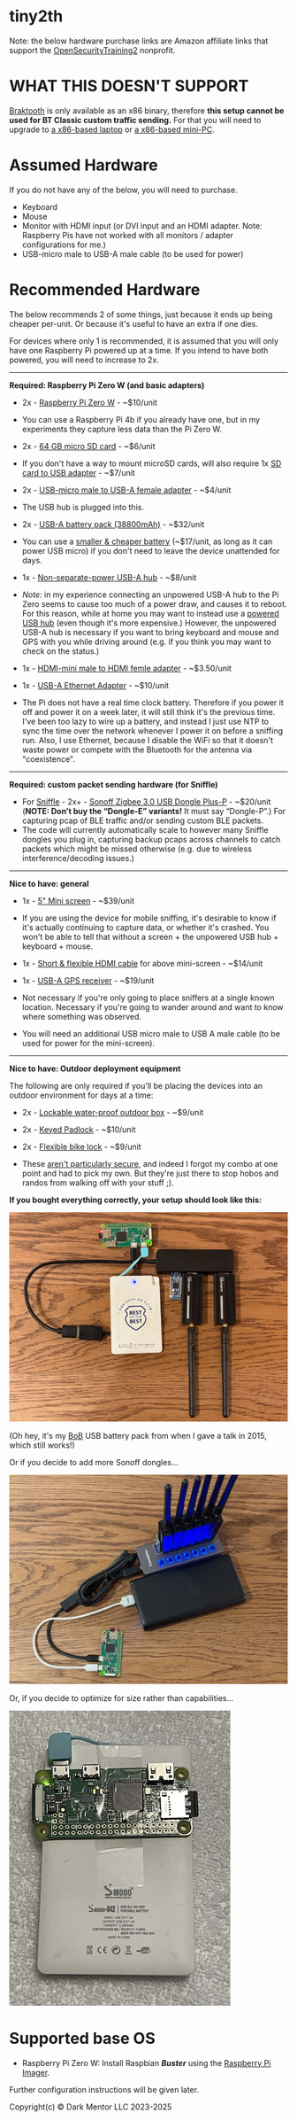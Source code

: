 # tiny2th

Note: the below hardware purchase links are Amazon affiliate links that support the [OpenSecurityTraining2](https://ost2.fyi) nonprofit.

# WHAT THIS DOESN'T SUPPORT

[Braktooth](https://github.com/Matheus-Garbelini/braktooth_esp32_bluetooth_classic_attacks) is only available as an x86 binary, therefore **this setup cannot be used for BT Classic custom traffic sending.** For that you will need to upgrade to [a x86-based laptop](./laptopHW.md) or [a x86-based mini-PC](./maxHW.md).

# Assumed Hardware
If you do not have any of the below, you will need to purchase.

* Keyboard  
* Mouse  
* Monitor with HDMI input (or DVI input and an HDMI adapter. Note: Raspberry Pis have not worked with all monitors / adapter configurations for me.)  
* USB-micro male to USB-A male cable (to be used for power)  


# Recommended Hardware

The below recommends 2 of some things, just because it ends up being cheaper per-unit. Or because it's useful to have an extra if one dies. 

For devices where only 1 is recommended, it is assumed that you will only have one Raspberry Pi powered up at a time. If you intend to have both powered, you will need to increase to 2x.

---
**Required: Raspberry Pi Zero W (and basic adapters)**

* 2x - [Raspberry Pi Zero W](https://www.raspberrypi.com/products/raspberry-pi-zero/) - ~$10/unit
 * You can use a Raspberry Pi 4b if you already have one, but in my experiments they capture less data than the Pi Zero W.

* 2x - [64 GB micro SD card](https://amzn.to/3PahwSb) - ~$6/unit
 * If you don't have a way to mount microSD cards, will also require 1x [SD card to USB adapter](https://amzn.to/3KURtM1) - ~$7/unit

* 2x - [USB-micro male to USB-A female adapter](https://amzn.to/45Ip6bN) - ~$4/unit
 * The USB hub is plugged into this.

* 2x - [USB-A battery pack (38800mAh)](https://amzn.to/3YPa5mD) - ~$32/unit
 * You can use a [smaller & cheaper battery](https://amzn.to/4hGavUI) (~$17/unit, as long as it can power USB micro) if you don't need to leave the device unattended for days.

* 1x - [Non-separate-power USB-A hub](https://amzn.to/3qHCkXw) - ~$8/unit
 * *Note:* in my experience connecting an unpowered USB-A hub to the Pi Zero seems to cause too much of a power draw, and causes it to reboot. For this reason, while at home you may want to instead use a [powered USB hub](https://amzn.to/3YJU3u5) (even though it's more expensive.) However, the unpowered USB-A hub is necessary if you want to bring keyboard and mouse and GPS with you while driving around (e.g. if you think you may want to check on the status.)

* 1x - [HDMI-mini male to HDMI femle adapter](https://amzn.to/44javCF) - ~$3.50/unit

* 1x - [USB-A Ethernet Adapter](https://amzn.to/3qOezgr) - ~$10/unit
 * The Pi does not have a real time clock battery. Therefore if you power it off and power it on a week later, it will still think it's the previous time. I've been too lazy to wire up a battery, and instead I just use NTP to sync the time over the network whenever I power it on before a sniffing run. Also, I use Ethernet, because I disable the WiFi so that it doesn't waste power or compete with the Bluetooth for the antenna via "coexistence".

---
**Required: custom packet sending hardware (for Sniffle)**

* For [Sniffle](https://github.com/nccgroup/Sniffle) - 2x+ - [Sonoff Zigbee 3.0 USB Dongle Plus-P](https://us.itead.cc/us/products/sonoff-zigbee-3-0-usb-dongle-plus?ref=366) - ~\$20/unit (**NOTE: Don’t buy the “Dongle-E” variants!** It must say “Dongle-P”.) For capturing pcap of BLE traffic and/or sending custom BLE packets.
 * The code will currently automatically scale to however many Sniffle dongles you plug in, capturing backup pcaps across channels to catch packets which might be missed otherwise (e.g. due to wireless interference/decoding issues.)

---
**Nice to have: general**

* 1x - [5" Mini screen](https://amzn.to/3QtlJj1) - ~$39/unit
 * If you are using the device for mobile sniffing, it's desirable to know if it's actually continuing to capture data, or whether it's crashed. You won't be able to tell that without a screen + the unpowered USB hub + keyboard + mouse.

* 1x - [Short & flexible HDMI cable](https://www.amazon.com/gp/product/B0B5TDFVVW/ref=ppx_yo_dt_b_search_asin_title?ie=UTF8&th=1) for above mini-screen - ~$14/unit

* 1x - [USB-A GPS receiver](https://amzn.to/44srqCJ) - ~$19/unit
 * Not necessary if you're only going to place sniffers at a single known location. Necessary if you're going to wander around and want to know where something was observed.


* You will need an additional USB micro male to USB A male cable (to be used for power for the mini-screen).

---
**Nice to have: Outdoor deployment equipment**

The following are only required if you'll be placing the devices into an outdoor environment for days at a time:

* 2x - [Lockable water-proof outdoor box](https://amzn.to/3OHsSeO) - ~$9/unit

* 2x - [Keyed Padlock](https://amzn.to/3P95PuM) - ~$10/unit

* 2x - [Flexible bike lock](https://amzn.to/3YOu7xf) - ~$9/unit
 * These [aren't particularly secure](https://www.youtube.com/shorts/dA9OsRal_L8), and indeed I forgot my combo at one point and had to pick my own. But they're just there to stop hobos and randos from walking off with your stuff ;).

**If you bought everything correctly, your setup should look like this:**

![basic 3x USB setup](./img/tiny2th_w_3x_USB.jpg)

(Oh hey, it's my [BoB](https://en.kitribob.kr/) USB battery pack from when I gave a talk in 2015, which still works!)

Or if you decide to add more Sonoff dongles...

![7x USB setup](./img/tiny2th_w_7x_USB.jpg)

Or, if you decide to optimize for size rather than capabilities...

![0x USB setup](./img/tiny2th.jpg)

# Supported base OS

* Raspberry Pi Zero W: Install Raspbian ***Buster*** using the [Raspberry Pi Imager](https://www.raspberrypi.com/software/).

Further configuration instructions will be given later.


Copyright(c) © Dark Mentor LLC 2023-2025
